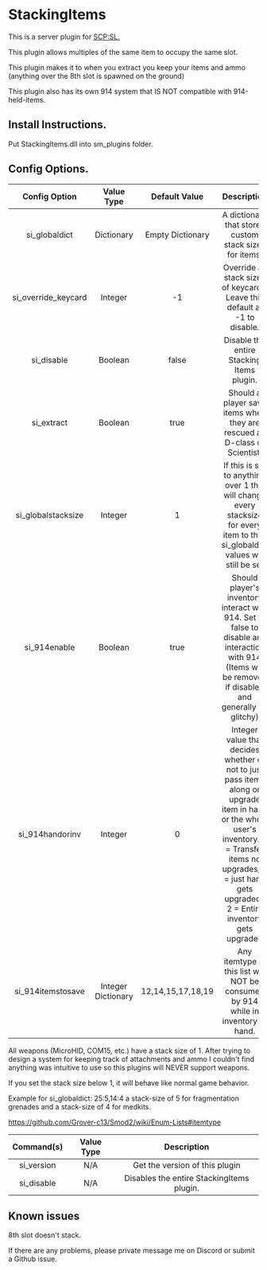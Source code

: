 # StackingItems
This is a server plugin for [SCP:SL.](https://store.steampowered.com/app/700330/SCP_Secret_Laboratory)

This plugin allows multiples of the same item to occupy the same slot.

This plugin makes it to when you extract you keep your items and ammo (anything over the 8th slot is spawned on the ground) 

This plugin also has its own 914 system that IS NOT compatible with 914-held-items.
## Install Instructions.
Put StackingItems.dll into sm_plugins folder.


## Config Options.
| Config Option              | Value Type      | Default Value | Description |
|   :---:                    |     :---:       |    :---:      |    :---:    |
| si_globaldict           | Dictionary      | Empty Dictionary           | A dictionary that stores custom stack sizes for items.|
| si_override_keycard     | Integer         | -1       | Override all stack sizes of keycards. Leave this default at -1 to disable. |
| si_disable              | Boolean         | false    | Disable the entire Stacking Items plugin. |
| si_extract              | Boolean         | true     | Should a player save items when they are rescued as D-class or Scientist.|
| si_globalstacksize      | Integer         | 1        | If this is set to anything over 1 this will change every stacksize for every item to this. si_globaldict values will still be set|
| si_914enable            | Boolean         | true     | Should player's inventory interact with 914. Set to false to disable any interaction with 914 (Items will be removed if disabled and generally be glitchy) |
| si_914handorinv         | Integer         | 0        | Integer value that decides whether or not to just pass items along or upgrade item in hand or the whole user's inventory. 0 = Transfer items no upgrades, 1 = just hand gets upgraded., 2 = Entire inventory gets upgraded |
| si_914itemstosave       | Integer Dictionary | 12,14,15,17,18,19   | Any itemtype in this list will NOT be consumed by 914 while in inventory or hand. |

All weapons (MicroHID, COM15, etc.) have a stack size of 1. After trying to design a system for keeping track of attachments and ammo I couldn't find anything was intuitive to use so this plugins will NEVER support weapons.

If you set the stack size below 1, it will behave like normal game behavior.

Example for si_globaldict: 25:5,14:4
a stack-size of 5 for fragmentation grenades and a stack-size of 4 for medkits.

https://github.com/Grover-c13/Smod2/wiki/Enum-Lists#itemtype

| Command(s)                 | Value Type      | Description                              |
|   :---:                    |     :---:       |    :---:                                 |
| si_version              | N/A             | Get the version of this plugin           |
| si_disable              | N/A             | Disables the entire StackingItems plugin.    |

## Known issues
8th slot doesn't stack.

If there are any problems, please private message me on Discord or submit a Github issue.
